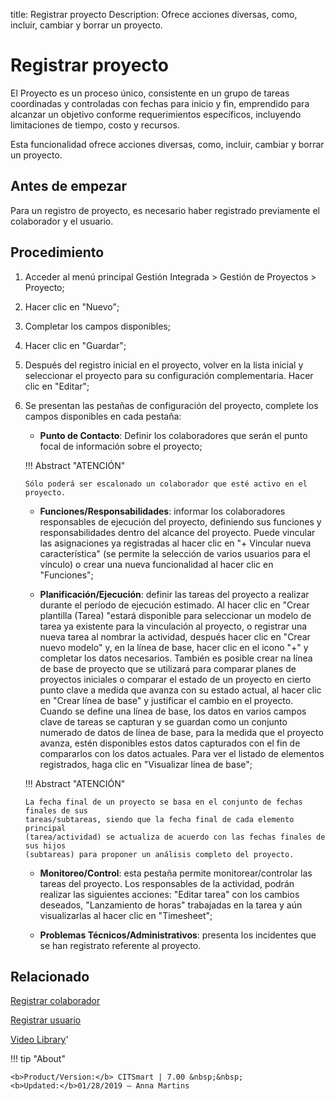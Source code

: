 title: Registrar proyecto
Description: Ofrece acciones diversas, como, incluir, cambiar y borrar un proyecto.
# Registrar proyecto


El Proyecto es un proceso único, consistente en un grupo de tareas coordinadas y
controladas con fechas para inicio y fin, emprendido para alcanzar un objetivo
conforme requerimientos específicos, incluyendo limitaciones de tiempo, costo y
recursos.

Esta funcionalidad ofrece acciones diversas, como, incluir, cambiar y borrar un
proyecto.

Antes de empezar
--------------------

Para un registro de proyecto, es necesario haber registrado previamente el
colaborador y el usuario.

Procedimiento
-----------------

1.  Acceder al menú principal Gestión Integrada \> Gestión de Proyectos \>
    Proyecto;

2.  Hacer clic en "Nuevo";

3.  Completar los campos disponibles;

4.  Hacer clic en "Guardar";

5.  Después del registro inicial en el proyecto, volver en la lista inicial y
    seleccionar el proyecto para su configuración complementaria. Hacer clic en
    "Editar";

6.  Se presentan las pestañas de configuración del proyecto, complete los campos
    disponibles en cada pestaña:

    - **Punto de Contacto**: Definir los colaboradores que serán el punto focal de información sobre el proyecto;
     
    !!! Abstract "ATENCIÓN"
     
        Sólo poderá ser escalonado un colaborador que esté activo en el proyecto.

         
    - **Funciones/Responsabilidades**: informar los colaboradores responsables de ejecución del proyecto, definiendo sus funciones y responsabilidades dentro del alcance del proyecto. Puede vincular las asignaciones ya registradas al hacer clic en "+ Vincular nueva característica" (se permite la selección de varios usuarios para el vínculo) o crear una nueva funcionalidad al hacer clic en "Funciones";
     
     - **Planificación/Ejecución**: definir las tareas del proyecto a realizar durante el período de ejecución estimado. Al hacer clic en "Crear plantilla (Tarea) "estará disponible para seleccionar un modelo de tarea ya existente para la vinculación al proyecto, o registrar una nueva tarea al nombrar la actividad, después hacer clic en "Crear nuevo modelo" y, en la línea de base, hacer clic en el icono "+" y completar los datos necesarios. También es posible crear na línea de base de proyecto que se utilizará para comparar planes de proyectos iniciales o comparar el estado de un proyecto en cierto punto clave a medida que avanza con su estado actual, al hacer clic en "Crear línea de base" y justificar el cambio en el proyecto. Cuando se define una línea de base, los datos en varios campos clave de tareas se capturan y se guardan como un conjunto numerado de datos de línea de base, para la medida que el proyecto avanza, estén disponibles estos datos capturados con el fin de compararlos con los datos actuales. Para ver el listado de elementos registrados, haga clic en "Visualizar línea de base";


    !!! Abstract "ATENCIÓN"

        La fecha final de un proyecto se basa en el conjunto de fechas finales de sus
        tareas/subtareas, siendo que la fecha final de cada elemento principal
        (tarea/actividad) se actualiza de acuerdo con las fechas finales de sus hijos
        (subtareas) para proponer un análisis completo del proyecto.

     
     - **Monitoreo/Control**: esta pestaña permite monitorear/controlar las tareas del proyecto.
     Los responsables de la actividad, podrán realizar las siguientes acciones: "Editar tarea" con 
     los cambios deseados, "Lanzamiento de horas" trabajadas en la tarea y aún visualizarlas al hacer 
     clic en "Timesheet";
     
     - **Problemas Técnicos/Administrativos**: presenta los incidentes que se han registrato referente al proyecto.

Relacionado
-----------

[Registrar colaborador](/es-es/citsmart-7/initial-settings/access-settings/user/register-employee.html)

[Registrar usuario](/es-es/citsmart-7/initial-settings/access-settings/user/users.html)

<i class='fa fa-youtube-play  fa-2x' style='color:#97ce17;vertical-align: middle;'> </i> [Video Library](https://www.youtube.com/playlist?list=PLB5qK2uzf2ROTLt6Tt7uegzqwpXHX5nA2)'

!!! tip "About"

    <b>Product/Version:</b> CITSmart | 7.00 &nbsp;&nbsp;
    <b>Updated:</b>01/28/2019 – Anna Martins

